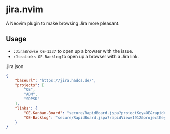 jira.nvim
=========

A Neovim plugin to make browsing Jira more pleasant.

## Usage

 - `:JiraBrowse OE-1337` to open up a browser with the issue.
 - `:JiraLinks OE-Backlog` to open up a browser with a Jira link.


.jira.json
```json
{
	"baseurl": "https://jira.hadcs.de/",
	"projects": [
		"OE",
		"ADM",
		"SDPSD"
	],
	"links": {
		"OE-Kanban-Board": "secure/RapidBoard.jspa?projectKey=OE&rapidView=1912",
		"OE-Backlog": "secure/RapidBoard.jspa?rapidView=1912&projectKey=OE&view=planning.nodetail&issueLimit=100"
	}
}
```

